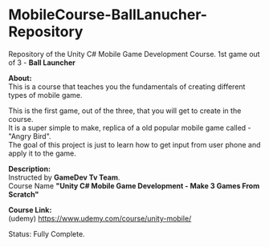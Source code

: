 # MobileCourse-BallLanucher-Repository
Repository of the Unity C# Mobile Game Development Course. 1st game out of 3 - **Ball Launcher** <br/>

**About:** <br />
This is a course that teaches you the fundamentals of creating different types of mobile game. <br />

This is the first game, out of the three, that you will get to create in the course. <br/>
It is a super simple to make, replica of a old popular mobile game called - "Angry Bird". <br/>
The goal of this project is just to learn how to get input from user phone and apply it to the game. <br/>

**Description:** <br />
Instructed by **GameDev Tv Team**. <br />
Course Name **"Unity C# Mobile Game Development - Make 3 Games From Scratch"** <br />
 
**Course Link:** <br />
(udemy) https://www.udemy.com/course/unity-mobile/ <br />
 
Status: Fully Complete.<br />
